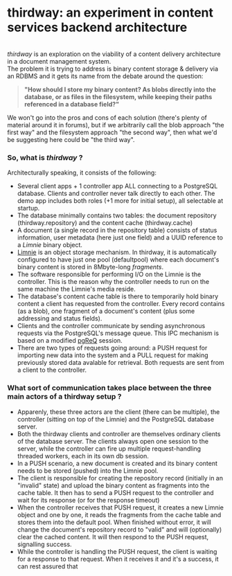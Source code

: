 # thirdway: an experiment in content services backend architecture
\
_thirdway_ is an exploration on the viability of a content delivery architecture in a document management system.\
The problem it is trying to address is binary content storage & delivery via an RDBMS and it gets its name from the debate around the question: 
>**"How should I store my binary content? As blobs directly into the database, or as files in the filesystem, while keeping their paths referenced in a database field?"**

We won't go into the pros and cons of each solution (there's plenty of material around it in forums), but if we arbitrarily call the blob approach "the first way" and the filesystem approach "the second way", then what we'd be suggesting here could be "the third way".

### So, what is _thirdway_ ?

Architecturally speaking, it consists of the following:
* Several client apps + 1 controller app ALL connecting to a PostgreSQL database. Clients and controller never talk directly to each other. The demo app includes both roles (+1 more for initial setup), all selectable at startup.
* The database minimally contains two tables: the document repository (thirdway.repository) and the content cache (thirdway.cache)
* A document (a single record in the repository table) consists of status information, user metadata (here just one field) and a UUID reference to a _Limnie_ binary object.
* [Limnie](https://github.com/gregorplop/Limnie) is an object storage mechanism. In thirdway, it is automatically configured to have just one pool (defaultpool) where each document's binary content is stored in 8Mbyte-long _fragments_.
* The software responsible for performing I/O on the Limnie is the controller. This is the reason why the controller needs to run on the same machine the Limnie's media reside.
* The database's content cache table is there to temporarily hold binary content a client has requested from the controller. Every record contains (as a blob), one fragment of a document's content (plus some addressing and status fields).
* Clients and the controller communicate by sending asynchronous requests via the PostgreSQL's message queue. This IPC mechanism is based on a modified [pgReQ](https://github.com/gregorplop/pgReQ) session.
* There are two types of requests going around: a PUSH request for importing new data into the system and a PULL request for making previously stored data avalable for retrieval. Both requests are sent from a client to the controller.

### What sort of communication takes place between the three main actors of a thirdway setup ?

* Apparenly, these three actors are the client (there can be multiple), the controller (sitting on top of the Limnie) and the PostgreSQL database server.
* Both the thirdway clients and controller are themselves ordinary clients of the database server. The clients always open one session to the server, while the controller can fire up multiple request-handling threaded workers, each in its own db session.
* In a PUSH scenario, a new document is created and its binary content needs to be stored (pushed) into the Limnie pool.
* The client is responsible for creating the repository record (initially in an "invalid" state) and upload the binary content as fragments into the cache table. It then has to send a PUSH request to the controller and wait for its response (or for the response timeout)
* When the controller receives that PUSH request, it creates a new Limnie object and one by one, it reads the fragments from the cache table and stores them into the default pool. When finished without error, it will change the document's repository record to "valid" and will (optionally) clear the cached content. It will then respond to the PUSH request, signalling success. 
* While the controller is handling the PUSH request, the client is waiting for a response to that request. When it receives it and it's a success, it can rest assured that 


